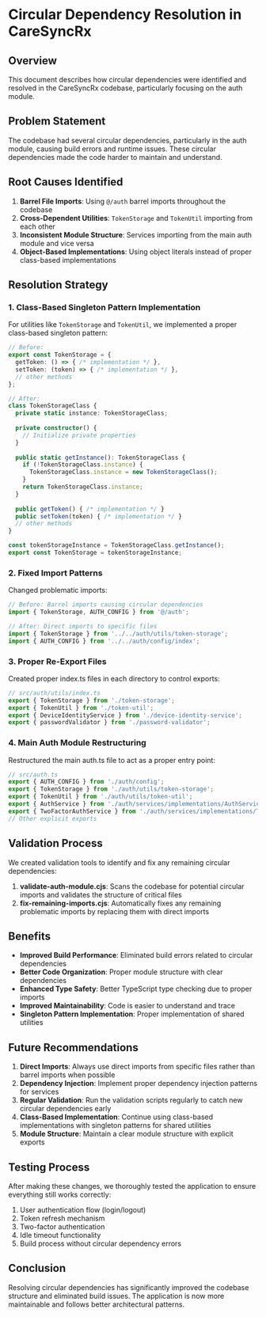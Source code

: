 # Circular Dependency Resolution in CareSyncRx

## Overview

This document describes how circular dependencies were identified and resolved in the CareSyncRx codebase, particularly focusing on the auth module.

## Problem Statement

The codebase had several circular dependencies, particularly in the auth module, causing build errors and runtime issues. These circular dependencies made the code harder to maintain and understand.

## Root Causes Identified

1. **Barrel File Imports**: Using `@/auth` barrel imports throughout the codebase
2. **Cross-Dependent Utilities**: `TokenStorage` and `TokenUtil` importing from each other
3. **Inconsistent Module Structure**: Services importing from the main auth module and vice versa
4. **Object-Based Implementations**: Using object literals instead of proper class-based implementations

## Resolution Strategy

### 1. Class-Based Singleton Pattern Implementation

For utilities like `TokenStorage` and `TokenUtil`, we implemented a proper class-based singleton pattern:

```typescript
// Before:
export const TokenStorage = {
  getToken: () => { /* implementation */ },
  setToken: (token) => { /* implementation */ },
  // other methods
};

// After:
class TokenStorageClass {
  private static instance: TokenStorageClass;
  
  private constructor() {
    // Initialize private properties
  }
  
  public static getInstance(): TokenStorageClass {
    if (!TokenStorageClass.instance) {
      TokenStorageClass.instance = new TokenStorageClass();
    }
    return TokenStorageClass.instance;
  }
  
  public getToken() { /* implementation */ }
  public setToken(token) { /* implementation */ }
  // other methods
}

const tokenStorageInstance = TokenStorageClass.getInstance();
export const TokenStorage = tokenStorageInstance;
```

### 2. Fixed Import Patterns

Changed problematic imports:

```typescript
// Before: Barrel imports causing circular dependencies
import { TokenStorage, AUTH_CONFIG } from '@/auth';

// After: Direct imports to specific files
import { TokenStorage } from '../../auth/utils/token-storage';
import { AUTH_CONFIG } from '../../auth/config/index';
```

### 3. Proper Re-Export Files

Created proper index.ts files in each directory to control exports:

```typescript
// src/auth/utils/index.ts
export { TokenStorage } from './token-storage';
export { TokenUtil } from './token-util';
export { DeviceIdentityService } from './device-identity-service';
export { passwordValidator } from './password-validator';
```

### 4. Main Auth Module Restructuring

Restructured the main auth.ts file to act as a proper entry point:

```typescript
// src/auth.ts
export { AUTH_CONFIG } from './auth/config';
export { TokenStorage } from './auth/utils/token-storage';
export { TokenUtil } from './auth/utils/token-util';
export { AuthService } from './auth/services/implementations/AuthService';
export { TwoFactorAuthService } from './auth/services/implementations/TwoFactorAuthService';
// Other explicit exports
```

## Validation Process

We created validation tools to identify and fix any remaining circular dependencies:

1. **validate-auth-module.cjs**: Scans the codebase for potential circular imports and validates the structure of critical files
2. **fix-remaining-imports.cjs**: Automatically fixes any remaining problematic imports by replacing them with direct imports

## Benefits

- **Improved Build Performance**: Eliminated build errors related to circular dependencies
- **Better Code Organization**: Proper module structure with clear dependencies
- **Enhanced Type Safety**: Better TypeScript type checking due to proper imports
- **Improved Maintainability**: Code is easier to understand and trace
- **Singleton Pattern Implementation**: Proper implementation of shared utilities

## Future Recommendations

1. **Direct Imports**: Always use direct imports from specific files rather than barrel imports when possible
2. **Dependency Injection**: Implement proper dependency injection patterns for services
3. **Regular Validation**: Run the validation scripts regularly to catch new circular dependencies early
4. **Class-Based Implementation**: Continue using class-based implementations with singleton patterns for shared utilities
5. **Module Structure**: Maintain a clear module structure with explicit exports

## Testing Process

After making these changes, we thoroughly tested the application to ensure everything still works correctly:

1. User authentication flow (login/logout)
2. Token refresh mechanism
3. Two-factor authentication
4. Idle timeout functionality
5. Build process without circular dependency errors

## Conclusion

Resolving circular dependencies has significantly improved the codebase structure and eliminated build issues. The application is now more maintainable and follows better architectural patterns.